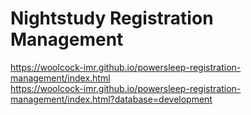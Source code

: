 # Nightstudy Registration Management

https://woolcock-imr.github.io/powersleep-registration-management/index.html  
https://woolcock-imr.github.io/powersleep-registration-management/index.html?database=development
